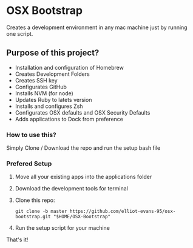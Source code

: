 # OSX Bootstrap

Creates a development environment in any mac machine just by running one script.

## Purpose of this project?

* Installation and configuration of Homebrew
* Creates Development Folders
* Creates SSH key
* Configurates GitHub
* Installs NVM (for node)
* Updates Ruby to latets version
* Installs and configures Zsh
* Configurates OSX defaults and OSX Security Defaults
* Adds applications to Dock from preference

### How to use this?

Simply Clone / Download the repo and run the setup bash file

### Prefered Setup

1. Move all your existing apps into the applications folder 
2. Download the development tools for terminal
3. Clone this repo:

     ```
     git clone -b master https://github.com/elliot-evans-95/osx-bootstrap.git "$HOME/OSX-Bootstrap"
     ```
     
4. Run the setup script for your machine

That's it!

